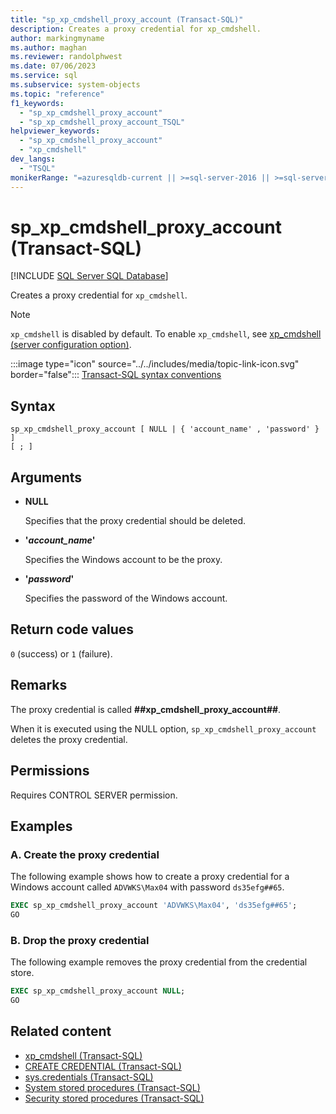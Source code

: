 ```yaml
---
title: "sp_xp_cmdshell_proxy_account (Transact-SQL)"
description: Creates a proxy credential for xp_cmdshell.
author: markingmyname
ms.author: maghan
ms.reviewer: randolphwest
ms.date: 07/06/2023
ms.service: sql
ms.subservice: system-objects
ms.topic: "reference"
f1_keywords:
  - "sp_xp_cmdshell_proxy_account"
  - "sp_xp_cmdshell_proxy_account_TSQL"
helpviewer_keywords:
  - "sp_xp_cmdshell_proxy_account"
  - "xp_cmdshell"
dev_langs:
  - "TSQL"
monikerRange: "=azuresqldb-current || >=sql-server-2016 || >=sql-server-linux-2017 || =azuresqldb-mi-current"
---
```

# sp_xp_cmdshell_proxy_account (Transact-SQL)

[!INCLUDE [SQL Server SQL Database](../../includes/applies-to-version/sql-asdb.md)]

Creates a proxy credential for `xp_cmdshell`.

> [!NOTE]  
> `xp_cmdshell` is disabled by default. To enable `xp_cmdshell`, see [xp_cmdshell (server configuration option)](../../database-engine/configure-windows/xp-cmdshell-server-configuration-option.md).

:::image type="icon" source="../../includes/media/topic-link-icon.svg" border="false"::: [Transact-SQL syntax conventions](../../t-sql/language-elements/transact-sql-syntax-conventions-transact-sql.md)

## Syntax

```syntaxsql
sp_xp_cmdshell_proxy_account [ NULL | { 'account_name' , 'password' } ]
[ ; ]
```

## Arguments

- **NULL**

  Specifies that the proxy credential should be deleted.

- **'*account_name*'**

  Specifies the Windows account to be the proxy.

- **'*password*'**

  Specifies the password of the Windows account.

## Return code values

`0` (success) or `1` (failure).

## Remarks

The proxy credential is called **##xp_cmdshell_proxy_account##**.

When it is executed using the NULL option, `sp_xp_cmdshell_proxy_account` deletes the proxy credential.

## Permissions

Requires CONTROL SERVER permission.

## Examples

### A. Create the proxy credential

The following example shows how to create a proxy credential for a Windows account called `ADVWKS\Max04` with password `ds35efg##65`.

```sql
EXEC sp_xp_cmdshell_proxy_account 'ADVWKS\Max04', 'ds35efg##65';
GO
```

### B. Drop the proxy credential

The following example removes the proxy credential from the credential store.

```sql
EXEC sp_xp_cmdshell_proxy_account NULL;
GO
```

## Related content

- [xp_cmdshell (Transact-SQL)](xp-cmdshell-transact-sql.md)
- [CREATE CREDENTIAL (Transact-SQL)](../../t-sql/statements/create-credential-transact-sql.md)
- [sys.credentials (Transact-SQL)](../system-catalog-views/sys-credentials-transact-sql.md)
- [System stored procedures (Transact-SQL)](system-stored-procedures-transact-sql.md)
- [Security stored procedures (Transact-SQL)](security-stored-procedures-transact-sql.md)
